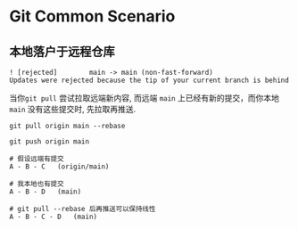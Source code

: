 # Git Common Scenario

## 本地落户于远程仓库

```linux
! [rejected]        main -> main (non-fast-forward)
Updates were rejected because the tip of your current branch is behind
```

当你`git pull` 尝试拉取远端新内容, 而远端 `main` 上已经有新的提交，而你本地 `main` 没有这些提交时, 先拉取再推送.

`git pull origin main --rebase`

`git push origin main`

```linux
# 假设远端有提交
A - B - C   (origin/main)

# 我本地也有提交
A - B - D   (main)

# git pull --rebase 后再推送可以保持线性
A - B - C - D   (main)
```

